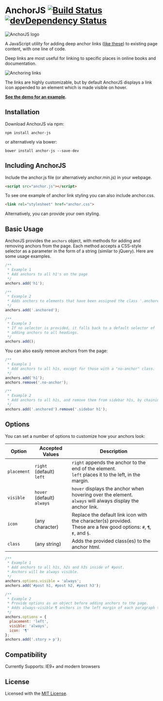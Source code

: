 # AnchorJS [![Build Status](https://img.shields.io/travis/bryanbraun/anchorjs/master.svg?style=flat)](https://travis-ci.org/bryanbraun/anchorjs) [![devDependency Status](https://img.shields.io/david/dev/bryanbraun/anchorjs.svg?style=flat)](https://david-dm.org/bryanbraun/anchorjs#info=devDependencies)

![AnchorJS logo](http://bryanbraun.com/sites/default/files/anchorjs_logo.png)

A JavaScript utility for adding deep anchor links ([like these](http://ux.stackexchange.com/questions/36304/use-of-mouse-over-paragraph-marker-in-headlines-for-permalink)) to existing page content, with one line of code.

Deep links are most useful for linking to specific places in online books and documentation.

![Anchoring links](http://bryanbraun.com/sites/default/files/anchoring-links_0.png)

The links are highly customizable, but by default AnchorJS displays a link icon appended to an element which is made visible on hover.

**[See the demo for an example](http://bryanbraun.github.io/anchorjs/).**

## Installation

Download AnchorJS via npm:

    npm install anchor-js

or alternatively via bower:

    bower install anchor-js --save-dev

## Including AnchorJS
Include the anchor.js file (or alternatively anchor.min.js) in your webpage.

```html
<script src="anchor.js"></script>
```

To see one example of anchor link styling you can also include anchor.css.

```html
<link rel="stylesheet" href="anchor.css">
```

Alternatively, you can provide your own styling.

## Basic Usage
AnchorJS provides the `anchors` object, with methods for adding and removing anchors from the page. Each method accepts a CSS-style selector as a parameter in the form of a string (similar to jQuery). Here are some usage examples.

```js
/**
 * Example 1
 * Add anchors to all h1's on the page
 */
anchors.add('h1');

/**
 * Example 2
 * Adds anchors to elements that have been assigned the class '.anchored'
 */
anchors.add('.anchored');

/**
 * Example 3
 * If no selector is provided, it falls back to a default selector of 'h1, h2, h3, h4, h5, h6'
 * adding anchors to all headings.
 */
anchors.add();
```

You can also easily remove anchors from the page:

```js
/**
 * Example 1
 * Add anchors to all h1s, except for those with a "no-anchor" class.
 */
anchors.add('h1');
anchors.remove('.no-anchor');

/**
 * Example 2
 * Add anchors to all h1s, and remove them from sidebar h1s, by chaining methods.
 */
anchors.add('.anchored').remove('.sidebar h1');
```

## Options
You can set a number of options to customize how your anchors look:

 Option  | Accepted Values | Description
------------- | -----------  | ---------
`placement`  | `right` (default) <br> `left`  | `right` appends the anchor to the end of the element.<br> `left` places it to the left, in the margin.
`visible`  | `hover` (default) <br> `always` | `hover` displays the anchor when hovering over the element.<br> `always` will always display the anchor link.
`icon`  | (any character) | Replace the default link icon with the character(s) provided.<br> These are a few good options: `#`, `¶`, `❡`, and `§`.
`class`  | (any string) | Adds the provided class(es) to the anchor html.

```js
/**
 * Example 1
 * Add anchors to all h1s, h2s and h3s inside of #post.
 * Anchors will be always visible.
 */
anchors.options.visible = 'always';
anchors.add('#post h1, #post h2, #post h3');

/**
 * Example 2
 * Provide options as an object before adding anchors to the page.
 * Adds always-visible ¶ anchors in the left margin of each paragraph tag inside .story
 */
anchors.options = {
  placement: 'left',
  visible: 'always',
  icon: '¶'
};
anchors.add('.story > p');
```


## Compatibility
Currently Supports: IE9+ and modern browsers


## License
Licensed with the [MIT License](http://opensource.org/licenses/MIT).
